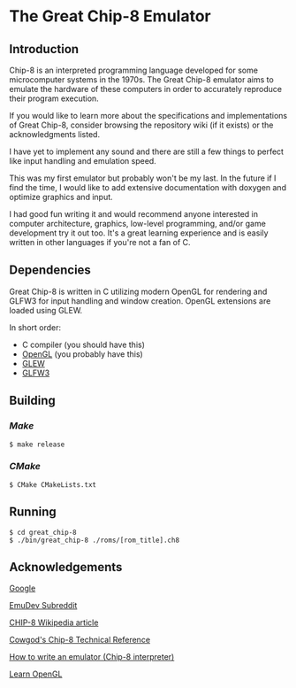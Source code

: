 # The Great Chip-8 Emulator

## Introduction

Chip-8 is an interpreted programming language developed for some microcomputer
systems in the 1970s.
The Great Chip-8 emulator aims to emulate the hardware of these computers in
order to accurately reproduce their program execution.

If you would like to learn more about the specifications and implementations of
Great Chip-8, consider browsing the repository wiki (if it exists) or the
acknowledgments listed.

I have yet to implement any sound and there are still a few things to perfect
like input handling and emulation speed.

This was my first emulator but probably won't be my last.
In the future if I find the time, I would like to add extensive documentation
with doxygen and optimize graphics and input.

I had good fun writing it and would recommend anyone interested in computer
architecture, graphics, low-level programming, and/or game development try it
out too.
It's a great learning experience and is easily written in other languages if
you're not a fan of C.

## Dependencies

Great Chip-8 is written in C utilizing modern OpenGL for rendering and GLFW3
for input handling and window creation.
OpenGL extensions are loaded using GLEW.

In short order:

 - C compiler (you should have this)
 - [OpenGL](https://www.opengl.org) (you probably have this)
 - [GLEW](http://glew.sourceforge.net)
 - [GLFW3](https://github.com/glfw/glfw)

## Building

### _Make_
`$ make release`

### _CMake_
`$ CMake CMakeLists.txt`

## Running
```
$ cd great_chip-8
$ ./bin/great_chip-8 ./roms/[rom_title].ch8
```

## Acknowledgements
[Google](https://www.google.com)

[EmuDev Subreddit](https://www.reddit.com/r/EmuDev)

[CHIP-8 Wikipedia article](https://www.wikiwand.com/en/CHIP-8)

[Cowgod's Chip-8 Technical Reference](http://devernay.free.fr/hacks/chip8/C8TECH10.HTM)

[How to write an emulator (Chip-8 interpreter)](http://www.multigesture.net/articles/how-to-write-an-emulator-chip-8-interpreter)

[Learn OpenGL](https://learnopengl.com)
